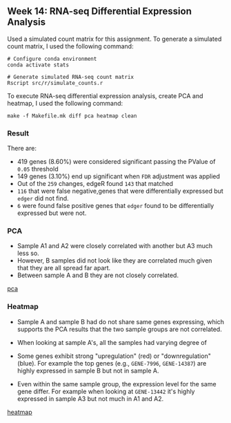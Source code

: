 ## Week 14: RNA-seq Differential Expression Analysis

Used a simulated count matrix for this assignment. To generate a simulated count matrix, I used the following command:
```
# Configure conda environment
conda activate stats

# Generate simulated RNA-seq count matrix
Rscript src/r/simulate_counts.r
```

To execute RNA-seq differential expression analysis, create PCA and heatmap, I used the following command:
```
make -f Makefile.mk diff pca heatmap clean
```

### Result

There are:
* 419 genes (8.60%) were considered significant passing the PValue of `0.05` threshold 
* 149 genes (3.10%) end up significant when `FDR` adjustment was applied
* Out of the `259` changes, edgeR found `143` that matched
* `116` that were false negative,genes that were differentially expressed but `edger` did not find.
* `6` were found false positive genes that `edger` found to be differentially expressed but were not.

### PCA
* Sample A1 and A2 were closely correlated with another but A3 much less so. 
* However, B samples did not look like they are correlated much given that they are all spread far apart.
* Between sample A and B they are not closely correlated.

[pca](/result_viz/pca.pdf)
### Heatmap
* Sample A and sample B had do not share same genes expressing, which supports the PCA results that the two sample groups are not correlated.
* When looking at sample A's, all the samples had varying degree of 

* Some genes exhibit strong "upregulation" (red) or "downregulation" (blue). For example the top genes (e.g., `GENE-7996`, `GENE-14387`) are highly expressed in sample B but not in sample A. 
* Even within the same sample group, the expression level for the same gene differ. For example when looking at `GENE-13442` it's highly expressed in sample A3 but not much in A1 and A2.

[heatmap](/result_viz/heatmap.pdf)



